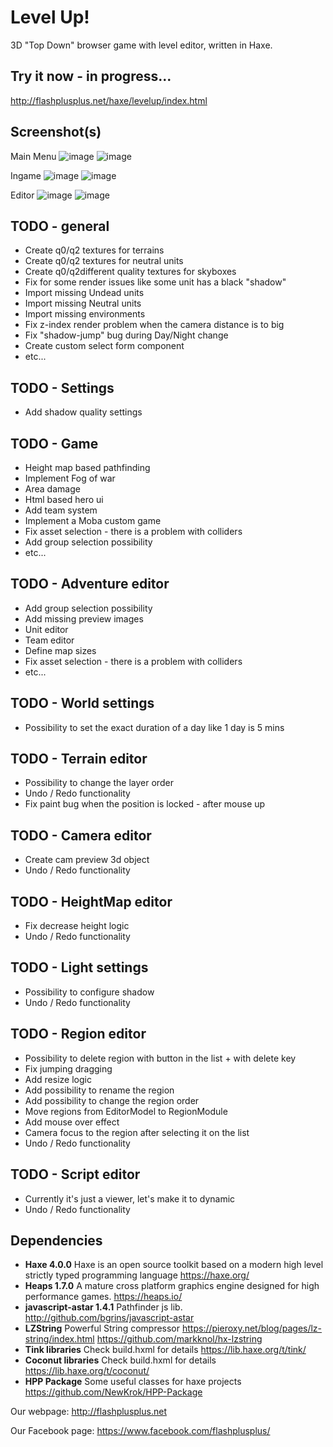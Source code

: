 # Level Up!
3D "Top Down" browser game with level editor, written in Haxe.

## Try it now - in progress...
http://flashplusplus.net/haxe/levelup/index.html

## Screenshot(s)
Main Menu
![image](https://user-images.githubusercontent.com/13141660/83974895-dfe27880-a8f0-11ea-9235-962b7dd252c9.png)
![image](https://user-images.githubusercontent.com/13141660/83974906-ecff6780-a8f0-11ea-9668-0428758937db.png)

Ingame
![image](https://user-images.githubusercontent.com/13141660/80431506-e5ac6d80-88f1-11ea-8a47-8f10b47400e2.png)
![image](https://user-images.githubusercontent.com/13141660/70577922-89e48080-1bac-11ea-9b10-8f8183ee4ca3.png)

Editor
![image](https://user-images.githubusercontent.com/13141660/72680806-66232d00-3abe-11ea-8fc9-c322a524a330.png)
![image](https://user-images.githubusercontent.com/13141660/83974918-06a0af00-a8f1-11ea-9121-163b3835c016.png)

## TODO - general
- Create q0/q2 textures for terrains
- Create q0/q2 textures for neutral units
- Create q0/q2different quality textures for skyboxes
- Fix for some render issues like some unit has a black "shadow"
- Import missing Undead units
- Import missing Neutral units
- Import missing environments
- Fix z-index render problem when the camera distance is to big
- Fix "shadow-jump" bug during Day/Night change
- Create custom select form component
- etc...

## TODO - Settings
- Add shadow quality settings

## TODO - Game
- Height map based pathfinding
- Implement Fog of war
- Area damage
- Html based hero ui
- Add team system
- Implement a Moba custom game
- Fix asset selection - there is a problem with colliders
- Add group selection possibility
- etc...

## TODO - Adventure editor
- Add group selection possibility
- Add missing preview images
- Unit editor
- Team editor
- Define map sizes
- Fix asset selection - there is a problem with colliders
- etc...

## TODO - World settings
- Possibility to set the exact duration of a day like 1 day is 5 mins

## TODO - Terrain editor
- Possibility to change the layer order
- Undo / Redo functionality
- Fix paint bug when the position is locked - after mouse up

## TODO - Camera editor
- Create cam preview 3d object
- Undo / Redo functionality

## TODO - HeightMap editor
- Fix decrease height logic
- Undo / Redo functionality

## TODO - Light settings
- Possibility to configure shadow
- Undo / Redo functionality

## TODO - Region editor
- Possibility to delete region with button in the list + with delete key
- Fix jumping dragging
- Add resize logic
- Add possibility to rename the region
- Add possibility to change the region order
- Move regions from EditorModel to RegionModule
- Add mouse over effect
- Camera focus to the region after selecting it on the list
- Undo / Redo functionality

## TODO - Script editor
- Currently it's just a viewer, let's make it to dynamic
- Undo / Redo functionality


## Dependencies
- **Haxe 4.0.0** Haxe is an open source toolkit based on a modern high level strictly typed programming language https://haxe.org/
- **Heaps 1.7.0** A mature cross platform graphics engine designed for high performance games. https://heaps.io/
- **javascript-astar 1.4.1** Pathfinder js lib. http://github.com/bgrins/javascript-astar
- **LZString** Powerful String compressor https://pieroxy.net/blog/pages/lz-string/index.html https://github.com/markknol/hx-lzstring
- **Tink libraries** Check build.hxml for details https://lib.haxe.org/t/tink/
- **Coconut libraries** Check build.hxml for details https://lib.haxe.org/t/coconut/
- **HPP Package** Some useful classes for haxe projects https://github.com/NewKrok/HPP-Package

Our webpage:
http://flashplusplus.net

Our Facebook page:
https://www.facebook.com/flashplusplus/
